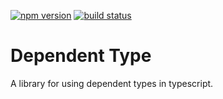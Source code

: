 [![npm version](https://img.shields.io/npm/v/dependent-type)](https://www.npmjs.com/package/dependent-type)
[![build status](https://api.travis-ci.com/miginmrs/dependent-type.svg)](https://travis-ci.com/github/miginmrs/dependent-type)
# Dependent Type
A library for using dependent types in typescript.